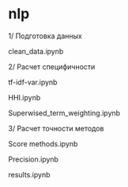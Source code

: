 # nlp

1/ Подготовка данных 

clean_data.ipynb	


2/ Расчет специфичности

tf-idf-var.ipynb

HHI.ipynb	


Superwised_term_weighting.ipynb	

3/ Расчет точности методов

Score methods.ipynb	

Precision.ipynb	

results.ipynb	
